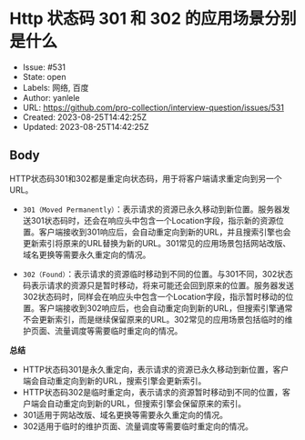 # Http 状态码 301 和 302 的应用场景分别是什么

- Issue: #531
- State: open
- Labels: 网络, 百度
- Author: yanlele
- URL: https://github.com/pro-collection/interview-question/issues/531
- Created: 2023-08-25T14:42:25Z
- Updated: 2023-08-25T14:42:25Z

## Body

HTTP状态码301和302都是重定向状态码，用于将客户端请求重定向到另一个URL。

- `301（Moved Permanently）`：表示请求的资源已永久移动到新位置。服务器发送301状态码时，还会在响应头中包含一个Location字段，指示新的资源位置。客户端接收到301响应后，会自动重定向到新的URL，并且搜索引擎也会更新索引将原来的URL替换为新的URL。301常见的应用场景包括网站改版、域名更换等需要永久重定向的情况。

- `302（Found）`：表示请求的资源临时移动到不同的位置。与301不同，302状态码表示请求的资源只是暂时移动，将来可能还会回到原来的位置。服务器发送302状态码时，同样会在响应头中包含一个Location字段，指示暂时移动的位置。客户端接收到302响应后，也会自动重定向到新的URL，但搜索引擎通常不会更新索引，而是继续保留原来的URL。302常见的应用场景包括临时的维护页面、流量调度等需要临时重定向的情况。

**总结**

- HTTP状态码301是永久重定向，表示请求的资源已永久移动到新位置，客户端会自动重定向到新的URL，搜索引擎会更新索引。
- HTTP状态码302是临时重定向，表示请求的资源暂时移动到不同的位置，客户端会自动重定向到新的URL，但搜索引擎会保留原来的索引。
- 301适用于网站改版、域名更换等需要永久重定向的情况。
- 302适用于临时的维护页面、流量调度等需要临时重定向的情况。


